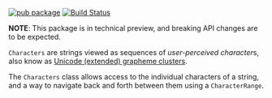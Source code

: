 [![pub package](https://img.shields.io/pub/v/characters.svg)](https://pub.dev/packages/characters)
[![Build Status](https://travis-ci.org/dart-lang/characters.svg?branch=master)](https://travis-ci.org/dart-lang/characters)

**NOTE**: This package is in technical preview, and breaking API changes are to be expected.

`Characters` are strings viewed as sequences of *user-perceived character*s,
also know as [Unicode (extended) grapheme clusters](https://unicode.org/reports/tr29/#Grapheme_Cluster_Boundaries).

The `Characters` class allows access to the individual characters of a string,
and a way to navigate back and forth between them using a `CharacterRange`.
